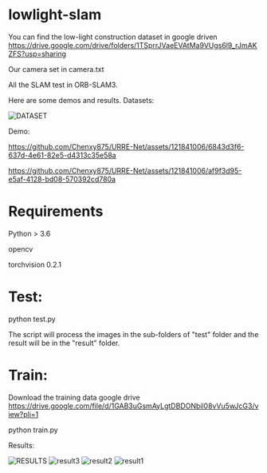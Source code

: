

# lowlight-slam



You  can find the low-light construction dataset in google driven https://drive.google.com/drive/folders/1TSprrJVaeEVAtMa9VUgs6l9_rJmAKZFS?usp=sharing

Our camera set in camera.txt

All the SLAM test in ORB-SLAM3.

Here are some demos and results.
Datasets:

![DATASET](https://github.com/Chenxy875/URRE-Net/assets/121841006/959b55da-9378-4f81-9fac-54bf3541c6a9)



Demo:





https://github.com/Chenxy875/URRE-Net/assets/121841006/6843d3f6-637d-4e61-82e5-d4313c35e58a



https://github.com/Chenxy875/URRE-Net/assets/121841006/af9f3d95-e5af-4128-bd08-570392cd780a











# Requirements
Python > 3.6

opencv

torchvision 0.2.1


# Test:

python test.py 

The script will process the images in the sub-folders of "test" folder and the result will be in the "result" folder. 

# Train:
Download the training data google drive https://drive.google.com/file/d/1GAB3uGsmAyLgtDBDONbil08vVu5wJcG3/view?pli=1

python train.py

Results:



![RESULTS](https://github.com/Chenxy875/URRE-Net/assets/121841006/e8bb84ab-57da-4904-879e-b8771b9ababb)
![result3](https://github.com/Chenxy875/URRE-Net/assets/121841006/09297602-9f59-40d3-96c8-e52e4bba6986)
![result2](https://github.com/Chenxy875/URRE-Net/assets/121841006/98a74be4-519e-433e-a410-a17990c3b0d1)
![result1](https://github.com/Chenxy875/URRE-Net/assets/121841006/eaa81e1d-1c57-43f7-a98a-a705c7485840)


